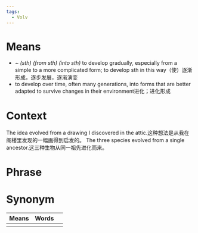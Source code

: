 ```yaml
---
tags:
  - Volv
---
```

# Means
- *~ (sth) (from sth) (into sth)* to develop gradually, especially from a simple to a more complicated form; to develop sth in this way（使）逐渐形成，逐步发展，逐渐演变
- to develop over time, often many generations, into forms that are better adapted to survive changes in their environment进化；进化形成
# Context
The idea evolved from a drawing I discovered in the attic.这种想法是从我在阁楼里发现的一幅画得到启发的。
The three species evolved from a single ancestor.这三种生物从同一祖先进化而来。
# Phrase

# Synonym
| Means | Words |     |
| ----- | ----- | --- |
|       |       |     |
